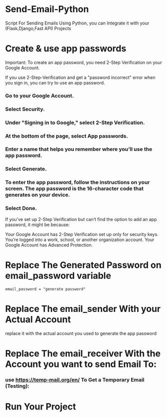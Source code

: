 # Send-Email-Python
Script For Sending Emails Using Python, you can Integrate it with your (Flask,Django,Fast API) Projects

#  Create & use app passwords
Important: To create an app password, you need 2-Step Verification on your Google Account.

If you use 2-Step-Verification and get a "password incorrect" error when you sign in, you can try to use an app password.

### Go to your Google Account.
### Select Security.
### Under "Signing in to Google," select 2-Step Verification.
### At the bottom of the page, select App passwords.
### Enter a name that helps you remember where you’ll use the app password.
### Select Generate.
### To enter the app password, follow the instructions on your screen. The app password is the 16-character code that generates on your device.
### Select Done.

If you’ve set up 2-Step Verification but can’t find the option to add an app password, it might be because:

Your Google Account has 2-Step Verification set up only for security keys.
You’re logged into a work, school, or another organization account.
Your Google Account has Advanced Protection.

# Replace The Generated Password on email_password  variable
```email_password = "generate password"```

# Replace The email_sender With your Actual Account
replace it with the actual account you used to generate the app password

# Replace The email_receiver With the Account you want to send Email To:
### use https://temp-mail.org/en/ To Get a Temporary Email (Testing):

# Run Your Project
